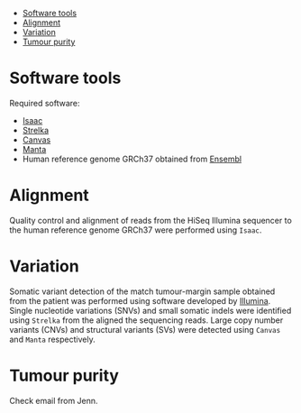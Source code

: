 <!-- MarkdownTOC -->

- [Software tools](#software-tools)
- [Alignment](#alignment)
- [Variation](#variation)
- [Tumour purity](#tumour-purity)

<!-- /MarkdownTOC -->

Software tools
==============

Required software:

* [Isaac](http://bioinformatics.oxfordjournals.org/content/29/16/2041.long)
* [Strelka](http://bioinformatics.oxfordjournals.org/content/28/14/1811.long)
* [Canvas](http://bioinformatics.oxfordjournals.org/content/32/15/2375.long)
* [Manta](http://bioinformatics.oxfordjournals.org/content/32/8/1220.long)
* Human reference genome GRCh37 obtained from [Ensembl](http://www.ensembl.org/info/data/ftp/index.html)


Alignment
=========

Quality control and alignment of reads from the HiSeq Illumina sequencer to the human reference genome GRCh37 were performed using `Isaac`. 


Variation
=========

Somatic variant detection of the match tumour-margin sample obtained from the patient was performed using software developed by [Illumina](http://www.illumina.com/informatics/research.html). Single nucleotide variations (SNVs) and small somatic indels were identified using `Strelka` from the aligned the sequencing reads. Large copy number variants (CNVs) and structural variants (SVs) were detected using `Canvas` and `Manta` respectively.


Tumour purity
=============

Check email from Jenn.

